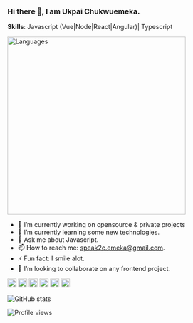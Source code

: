 ### Hi there 👋, I am Ukpai Chukwuemeka.

**Skills**: Javascript (Vue|Node|React|Angular)| Typescript 

[<img src="https://wakatime.com/share/@Aimes/26732cff-edfd-44f7-8e31-2985d1a9fb44.svg" alt='Languages' height='400'>](https://github.com/mr-emeka)

- 🔭 I’m currently working on opensource & private projects 
- 🌱 I’m currently learning some new technologies. 
- 💬 Ask me about Javascript. 
- 📫 How to reach me: speak2c.emeka@gmail.com.
- ⚡ Fun fact: I smile alot.
- 👯 I’m looking to collaborate on any frontend project.


[<img src='https://cdn.jsdelivr.net/npm/simple-icons@3.0.1/icons/github.svg' alt='github' height='20'>](https://github.com/mr-emeka)  [<img src='https://cdn.jsdelivr.net/npm/simple-icons@3.0.1/icons/linkedin.svg' alt='linkedin' height='20'>](https://www.linkedin.com/in/chukwuemeka-ukpai-7232571a1/)  [<img src='https://cdn.jsdelivr.net/npm/simple-icons@3.0.1/icons/facebook.svg' alt='facebook' height='20'>](https://www.facebook.com/chukwuemeka.ukpai.75/)  [<img src='https://cdn.jsdelivr.net/npm/simple-icons@3.0.1/icons/instagram.svg' alt='instagram' height='20'>](https://www.instagram.com/officialaimes/)  [<img src='https://cdn.jsdelivr.net/npm/simple-icons@3.0.1/icons/twitter.svg' alt='twitter' height='20'>](https://twitter.com/aimes_js)  [<img src='https://cdn.jsdelivr.net/npm/simple-icons@3.0.1/icons/stackoverflow.svg' alt='stackoverflow' height='20'>](https://stackoverflow.com/users/13719671/ukpai-chukwuemeka)  

![GitHub stats](https://github-readme-stats.vercel.app/api?username=mr-emeka&show_icons=true)  

![Profile views](https://gpvc.arturio.dev/mr-emeka)  
